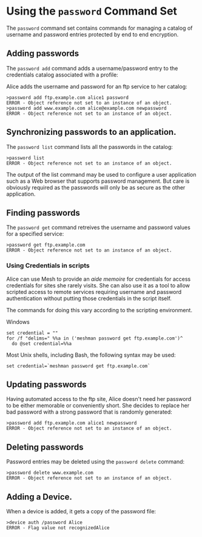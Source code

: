 
# Using the `password` Command Set

The `password` command set contains commands for managing a catalog of username 
and password entries protected by end to end encryption.

## Adding passwords

The `password add` command adds a username/password entry to the
credentials catalog associated with a profile:

Alice adds the username and password for an ftp service to her catalog:


````
>password add ftp.example.com alice1 password
ERROR - Object reference not set to an instance of an object.
>password add www.example.com alice@example.com newpassword
ERROR - Object reference not set to an instance of an object.
````

## Synchronizing passwords to an application.

The `password list` command lists all the passwords in the catalog:


````
>password list
ERROR - Object reference not set to an instance of an object.
````

The output of the list command may be used to configure a user application 
such as a Web browser that supports password management. But care is obviously
required as the passwords will only be as secure as the other application.

## Finding passwords

The `password get`  command retreives the username and password 
values for a specified service:


````
>password get ftp.example.com
ERROR - Object reference not set to an instance of an object.
````

### Using Credentials in scripts

Alice can use Mesh to provide an *aide memoire* for credentials for access credentials
for sites she rarely visits. She can also use it as a tool to allow scripted access to
remote services requiring username and password authentication without putting those
credentials in the script itself.

The commands for doing this vary according to the scripting environment.

Windows

````
set credential = ""
for /f "delims=" %%a in ('meshman password get ftp.example.com')^
  do @set credential=%%a
````

Most Unix shells, including Bash, the following syntax may be used:

````
set credential=`meshman password get ftp.example.com`
````

## Updating passwords

Having automated access to the ftp site, Alice doesn't need her password to be either
memorable or conveniently short. She decides to replace her bad password with a strong
password that is randomly generated:


````
>password add ftp.example.com alice1 newpassword
ERROR - Object reference not set to an instance of an object.
````


## Deleting passwords

Password entries may be deleted using the  `password delete` command:


````
>password delete www.example.com
ERROR - Object reference not set to an instance of an object.
````

## Adding a Device.

When a device is added, it gets a copy of the password file:


````
>device auth /password Alice
ERROR - Flag value not recognizedAlice
````





